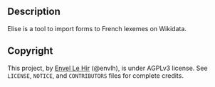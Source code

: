 ## Description

Elise is a tool to import forms to French lexemes on Wikidata.

## Copyright

This project, by [Envel Le Hir](https://www.lehir.net/) (@envlh), is under AGPLv3 license. See `LICENSE`, `NOTICE`, and `CONTRIBUTORS` files for complete credits.
